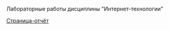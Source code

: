 Лабораторные работы дисциплины "Интернет-технологии"

[Страница-отчёт](https://varvariuca.github.io)
